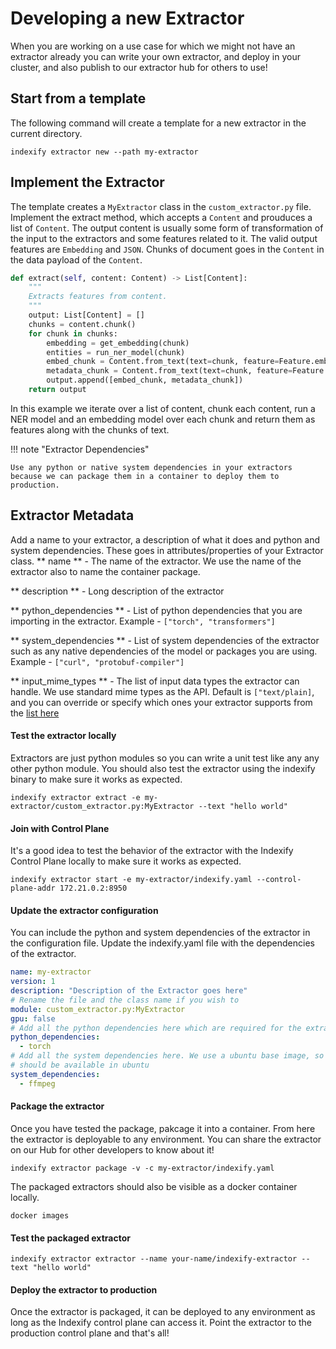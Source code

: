 # Developing a new Extractor

When you are working on a use case for which we might not have an extractor already you can write your own extractor, and deploy in your cluster, and also publish to our extractor hub for others to use! 

## Start from a template

The following command will create a template for a new extractor in the current directory. 

```shell
indexify extractor new --path my-extractor
```

## Implement the Extractor 
The template creates a `MyExtractor` class in the `custom_extractor.py` file. Implement the extract method, which accepts a `Content` and prouduces a list of `Content`. The output content is usually some form of transformation of the input to the extractors and some features related to it. The valid output features are `Embedding` and `JSON`. Chunks of document goes in the `Content` in the data payload of the `Content`. 

```python
def extract(self, content: Content) -> List[Content]:
    """
    Extracts features from content.
    """
    output: List[Content] = []
    chunks = content.chunk()
    for chunk in chunks:
        embedding = get_embedding(chunk)
        entities = run_ner_model(chunk)
        embed_chunk = Content.from_text(text=chunk, feature=Feature.embedding(name="text_embedding", values=embedding))
        metadata_chunk = Content.from_text(text=chunk, feature=Feature.metadata(name="metadata", json.dumps(entities))),
        output.append([embed_chunk, metadata_chunk])
    return output
```

In this example we iterate over a list of content, chunk each content, run a NER model and an embedding model over each chunk and return them as features along with the chunks of text.

!!! note "Extractor Dependencies"

    Use any python or native system dependencies in your extractors because we can package them in a container to deploy them to production.


## Extractor Metadata
Add a name to your extractor, a description of what it does and python and system dependencies. These goes in attributes/properties of your Extractor class.
** name ** - The name of the extractor. We use the name of the extractor also to name the container package.

** description ** - Long description of the extractor

** python_dependencies ** -  List of python dependencies that you are importing in the extractor. Example - `["torch", "transformers"]`

** system_dependencies ** - List of system dependencies of the extractor such as any native dependencies of the model or packages you are using. Example - `["curl", "protobuf-compiler"]`

** input_mime_types ** - The list of input data types the extractor can handle. We use standard mime types as the API. Default is `["text/plain]`, and you can override or specify which ones your extractor supports from the [list here](https://developer.mozilla.org/en-US/docs/Web/HTTP/Basics_of_HTTP/MIME_types/Common_types)

#### Test the extractor locally

Extractors are just python modules so you can write a unit test like any any other python module. You should also test the extractor using the indexify binary to make sure it works as expected. 

```shell
indexify extractor extract -e my-extractor/custom_extractor.py:MyExtractor --text "hello world"
```

#### Join with Control Plane
It's a good idea to test the behavior of the extractor with the Indexify Control Plane locally to make sure it works as expected. 

```shell
indexify extractor start -e my-extractor/indexify.yaml --control-plane-addr 172.21.0.2:8950
```

#### Update the extractor configuration
You can include the python and system dependencies of the extractor in the configuration file. Update the indexify.yaml file with the dependencies of the extractor. 

```yaml
name: my-extractor
version: 1
description: "Description of the Extractor goes here"
# Rename the file and the class name if you wish to
module: custom_extractor.py:MyExtractor
gpu: false
# Add all the python dependencies here which are required for the extractor to work
python_dependencies:
  - torch
# Add all the system dependencies here. We use a ubuntu base image, so the package names
# should be available in ubuntu
system_dependencies:
  - ffmpeg

```

#### Package the extractor
Once you have tested the package, pakcage it into a container. From here the extractor is deployable to any environment. You can share the extractor on our Hub for other developers to know about it! 

```shell
indexify extractor package -v -c my-extractor/indexify.yaml
```

The packaged extractors should also be visible as a docker container locally.
```shell
docker images
```

#### Test the packaged extractor

```shell
indexify extractor extractor --name your-name/indexify-extractor --text "hello world"
```

#### Deploy the extractor to production
Once the extractor is packaged, it can be deployed to any environment as long as the Indexify control plane can access it. Point the extractor to the production control plane and that's all! 
